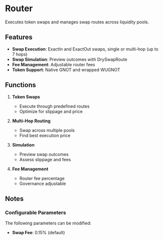 # Router

Executes token swaps and manages swap routes across liquidity pools.

## Features

- **Swap Execution**: ExactIn and ExactOut swaps, single or multi-hop (up to 7 hops)
- **Swap Simulation**: Preview outcomes with DrySwapRoute
- **Fee Management**: Adjustable router fees
- **Token Support**: Native GNOT and wrapped WUGNOT

## Functions

1. **Token Swaps**
   - Execute through predefined routes
   - Optimize for slippage and price

2. **Multi-Hop Routing**
   - Swap across multiple pools
   - Find best execution price

3. **Simulation**
   - Preview swap outcomes
   - Assess slippage and fees

4. **Fee Management**
   - Router fee percentage
   - Governance adjustable

## Notes

### Configurable Parameters
The following parameters can be modified:
- **Swap Fee**: 0.15% (default)